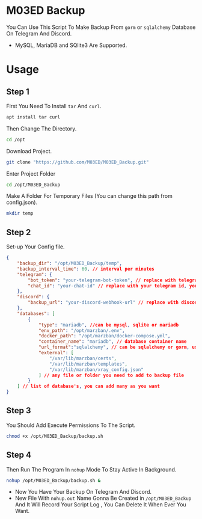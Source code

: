 # M03ED Backup
You Can Use This Script To Make Backup From `gorm` or `sqlalchemy` Database On Telegram And Discord.
- MySQL, MariaDB and SQlite3 Are Supported.

# Usage
## Step 1
First You Need To Install `tar` And `curl`.
```bash
apt install tar curl
```
Then Change The Directory.
```bash
cd /opt
```
Download Project.
```bash 
git clone "https://github.com/M03ED/M03ED_Backup.git"
```
Enter Project Folder
```bash
cd /opt/M03ED_Backup
```
Make A Folder For Temporary Files (You can change this path from config.json).
```bash
mkdir temp
```

## Step 2
Set-up Your Config file.
```json
{
    "backup_dir": "/opt/M03ED_Backup/temp",
    "backup_interval_time": 60, // interval per minutes
    "telegram": {
        "bot_token": "your-telegram-bot-token", // replace with telegram bot token, max to 50mb backup
        "chat_id": "your-chat-id" // replace with your telegram id, you can find it with https://t.me/username_to_id_bot
    },
    "discord": {
        "backup_url": "your-discord-webhook-url" // replace with discord webhook, max to 10mb backup
    },
    "databases": [
        {
            "type": "mariadb", //can be mysql, sqlite or mariadb
            "env_path": "/opt/marzban/.env",
            "docker_path": "/opt/marzban/docker-compose.yml",
            "container_name": "mariadb", // database container name
            "url_format":"sqlalchemy", // can be sqlalchemy or gorm, use sqlalchemy for marzban
            "external": [
                "/var/lib/marzban/certs",
                "/var/lib/marzban/templates",
                "/var/lib/marzban/xray_config.json"
            ] // any file or folder you need to add to backup file
        }
    ] // list of database's, you can add many as you want
}
```

## Step 3
You Should Add Execute Permissions To The Script.
```bash
chmod +x /opt/M03ED_Backup/backup.sh
```

## Step 4
Then Run The Program In `nohup` Mode To Stay Active In Background.
```bash
nohup /opt/M03ED_Backup/backup.sh &
```

- Now You Have Your Backup On Telegram And Discord.
- New File With `nohup.out` Name Gonna Be Created in `/opt/M03ED_Backup` And It Will Record Your Script Log , You Can Delete It When Ever You Want.
